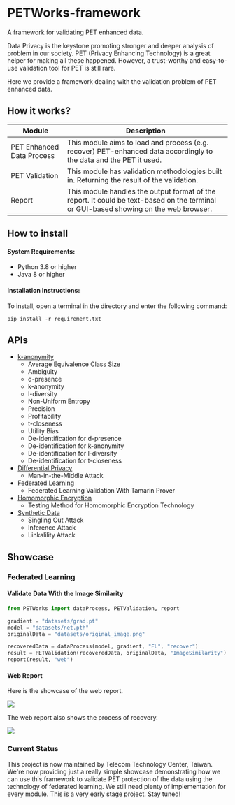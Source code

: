 # PETWorks-framework

A framework for validating PET enhanced data.

Data Privacy is the keystone promoting stronger and deeper analysis of problem in our society. PET (Privacy Enhancing Technology) is a great helper for making all these happened. However, a trust-worthy and easy-to-use validation tool for PET is still rare. 

Here we provide a framework dealing with the validation problem of PET enhanced data.

## How it works?

| Module                    | Description                                                                                                                           |
|---------------------------|---------------------------------------------------------------------------------------------------------------------------------------|
| PET Enhanced Data Process | This module aims to load and process (e.g. recover) PET-enhanced data accordingly to the data and the PET it used.                    |                                                                                                                                       |
| PET Validation            | This module has validation methodologies built in. Returning the result of the validation.                                            |
| Report                    | This module handles the output format of the report.  It could be text-based on the terminal or GUI-based showing on the web browser. |

## How to install

#### System Requirements:
- Python 3.8 or higher
- Java 8 or higher

#### Installation Instructions:
To install, open a terminal in the directory and enter the following command:

```
pip install -r requirement.txt
```

## APIs

- [k-anonymity](docs/source/k-anonymity.rst)
    - Average Equivalence Class Size
    - Ambiguity
    - d-presence
    - k-anonymity
    - l-diversity
    - Non-Uniform Entropy
    - Precision
    - Profitability
    - t-closeness
    - Utility Bias
    - De-identification for d-presence
    - De-identification for k-anonymity
    - De-identification for l-diversity
    - De-identification for t-closeness
- [Differential Privacy](docs/source/differential_privacy.rst)
    - Man-in-the-Middle Attack
- [Federated Learning](docs/source/federated_learning.rst)
    - Federated Learning Validation With Tamarin Prover
- [Homomorphic Encryption](docs/source/homomorphic_encryption.rst)
    - Testing Method for Homomorphic Encryption Technology
- [Synthetic Data](docs/source/syntehtic_data.rst)
    - Singling Out Attack
    - Inference Attack
    - Linkalility Attack



## Showcase

### Federated Learning

#### Validate Data With the Image Similarity

```python
from PETWorks import dataProcess, PETValidation, report

gradient = "datasets/grad.pt"
model = "datasets/net.pth"
originalData = "datasets/original_image.png"

recoveredData = dataProcess(model, gradient, "FL", "recover")
result = PETValidation(recoveredData, originalData, "ImageSimilarity")
report(result, "web")
```                     

#### Web Report

Here is the showcase of the web report.

![](https://i.imgur.com/p9wE8BP.png)

The web report also shows the process of recovery.

![](https://i.imgur.com/tCtVqBu.png)

### Current Status
This project is now maintained by Telecom Technology Center, Taiwan. We're now providing just a really simple showcase demonstrating how we can use this framework to validate PET protection of the data using the technology of federated learning. We still need plenty of implementation for every module. This is a very early stage project. Stay tuned!  

